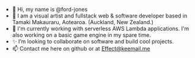 - 👋 Hi, my name is @ford-jones
- 👀 I am a visual artist and fullstack web & software developer based in Tamaki Makauraru, Aotearoa. (Auckland, New Zealand.)
- 🌱 I'm currently working with serverless AWS Lambda applications. I'm also working on a basic game engine in my spare time.
- ✨ I’m looking to collaborate on software and build cool projects. 
- 📫 Contact me here on github or at Effect@keemail.me

<!---
ford-jones/ford-jones is a ✨ special ✨ repository because its `README.md` (this file) appears on your GitHub profile.
You can click the Preview link to take a look at your changes.
--->
